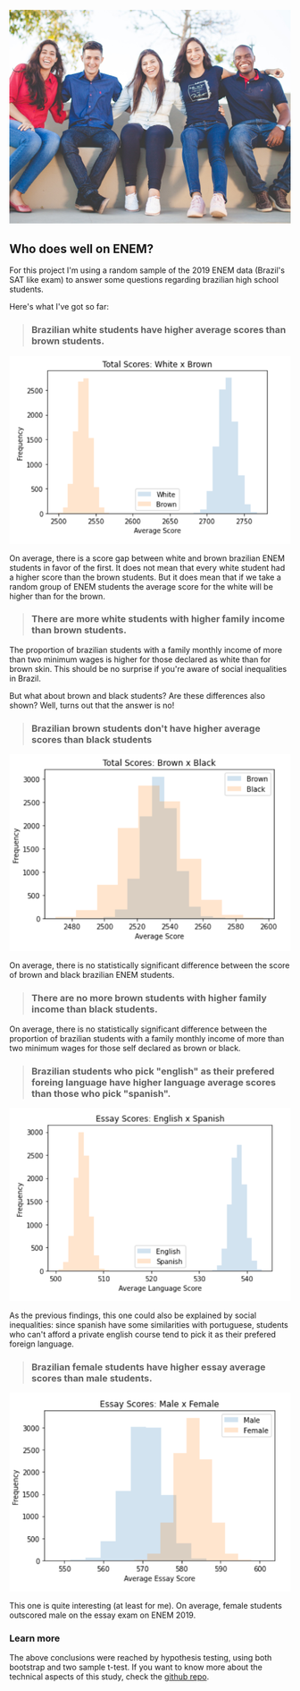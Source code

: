 ![](assets/img/naassom-azevedo-Q_Sei-TqSlc-unsplash-min.jpg)

## Who does well on ENEM?<a name="introduction"></a>

For this project I'm using a random sample of the 2019 ENEM data (Brazil's SAT like exam) to answer some questions regarding brazilian high school students.

Here's what I've got so far:

> ### Brazilian white students have higher average scores than brown students.

![](assets/img/white_brown_scores.png)

On average, there is a score gap between white and brown brazilian ENEM students in favor of the first. It does not mean that every white student had a higher score than the brown students. But it does mean that if we take a random group of ENEM students the average score for the white will be higher than for the brown.

> ### There are more white students with higher family income than brown students.

The proportion of brazilian students with a family monthly income of more than two minimum wages is higher for those declared as white than for brown skin. This should be no surprise if you're aware of social inequalities in Brazil.

But what about brown and black students? Are these differences also shown? Well, turns out that the answer is no!

> ### Brazilian brown students don't have higher average scores than black students

![](assets/img/brown_black_scores.png)

On average, there is no statistically significant difference between the score of brown and black brazilian ENEM students. 

> ### There are no more brown students with higher family income than black students.

On average, there is no statistically significant difference between the proportion of brazilian students with a family monthly income of more than two minimum wages for those self declared as brown or black.

> ### Brazilian students who pick "english" as their prefered foreing language have higher language average scores than those who pick "spanish".

![](assets/img/english_spanish_scores.png)

As the previous findings, this one could also be explained by social inequalities: since spanish have some similarities with portuguese, students who can't afford a private english course tend to pick it as their prefered foreign language.

> ### Brazilian female students have higher essay average scores than male students.

![](assets/img/male_female_scores.png)

This one is quite interesting (at least for me). On average, female students outscored male on the essay exam on ENEM 2019.

### Learn more

The above conclusions were reached by hypothesis testing, using both bootstrap and two sample t-test. If you want to know more about the technical aspects of this study, check the [github repo](https://github.com/thiagofuruchima/enem_ds).
